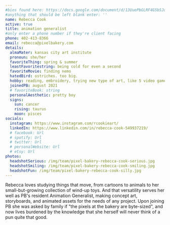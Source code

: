 ```yaml
---
#bios found here: https://docs.google.com/document/d/13UuePbGLRF4G5b5JoEe2Vua3NukZ1-QwRW4Oisnd8lI/edit#
#anything that should be left blank enter: ''
name: Rebecca Cook
active: true
title: animation generalist
#only enter a phone number if they're client facing
phone: 402-413-8366
email: rebecca@pixelbakery.com
details:
  almaMater: kansas city art institute
  pronoun: she/her
  favoriteThing: spring & summer
  leastFavoritestring: being cold for even a second
  favoriteMovie: finding nemo
  hatedBird: ostriches. too big.
  hobby: reading, embroidery, trying new type of art, like 5 video games she'll replay forever
  joinedPB: august 2021
  # favoriteBook: string
  personalAesthetic: pretty boy
  signs:
    sun: cancer
    rising: taurus
    moon: pisces
socials:
  instagram: https://www.instagram.com/rcookieart/
  linkedIn: https://www.linkedin.com/in/rebecca-cook-549937219/
  # facebook: Url
  # spotify: Url
  # twitter: Url
  # personalWebsite: Url
  # etsy: Url
photos:
  headshotSerious: /img/team/pixel-bakery-rebecca-cook-serious.jpg
  headshotSmiling: /img/team/pixel-bakery-rebecca-cook-smiling.jpg
  headshotFun: /img/team/pixel-bakery-rebecca-cook-silly.jpg
---
```


Rebecca loves studying things that move, from cartoons to animals to her small-but-growing collection of wind-up toys. And that versatility serves her well as PB's resident Animation Generalist, making concept art, storyboards, and animated assets for the needs of any project. Upon joining PB she was asked by family if "the pixels at the bakery are byte-sized", and now lives burdened by the knowledge that she herself will never think of a pun quite that good.

